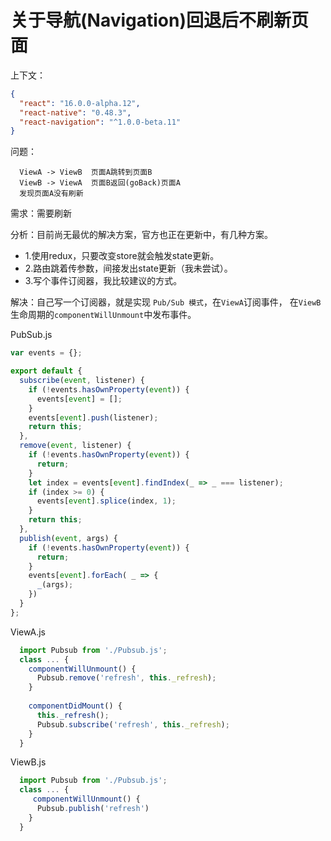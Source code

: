 关于导航(Navigation)回退后不刷新页面
==========================

上下文：
```json
{
  "react": "16.0.0-alpha.12",
  "react-native": "0.48.3",
  "react-navigation": "^1.0.0-beta.11"
}
```

问题：

```
  ViewA -> ViewB  页面A跳转到页面B
  ViewB -> ViewA  页面B返回(goBack)页面A
  发现页面A没有刷新

```

需求：需要刷新

分析：目前尚无最优的解决方案，官方也正在更新中，有几种方案。
- 1.使用redux，只要改变store就会触发state更新。
- 2.路由跳着传参数，间接发出state更新（我未尝试）。
- 3.写个事件订阅器，我比较建议的方式。

解决：自己写一个订阅器，就是实现  `Pub/Sub 模式`，在`ViewA`订阅事件， 在`ViewB`生命周期的`componentWillUnmount`中发布事件。

PubSub.js
```js
var events = {};

export default {
  subscribe(event, listener) {
    if (!events.hasOwnProperty(event)) {
      events[event] = [];
    }
    events[event].push(listener);
    return this;
  },
  remove(event, listener) {
    if (!events.hasOwnProperty(event)) {
      return;
    }
    let index = events[event].findIndex(_ => _ === listener);
    if (index >= 0) {
      events[event].splice(index, 1);
    }
    return this;
  },
  publish(event, args) {
    if (!events.hasOwnProperty(event)) {
      return;
    }
    events[event].forEach( _ => {
      _(args);
    })
  } 
};
```

ViewA.js
```js
  import Pubsub from './Pubsub.js';
  class ... {
    componentWillUnmount() {
      Pubsub.remove('refresh', this._refresh);
    }
    
    componentDidMount() {
      this._refresh();
      Pubsub.subscribe('refresh', this._refresh);
    }
  }
```

ViewB.js 
```js
  import Pubsub from './Pubsub.js';
  class ... {
     componentWillUnmount() {
      Pubsub.publish('refresh')
    }
  }

```
